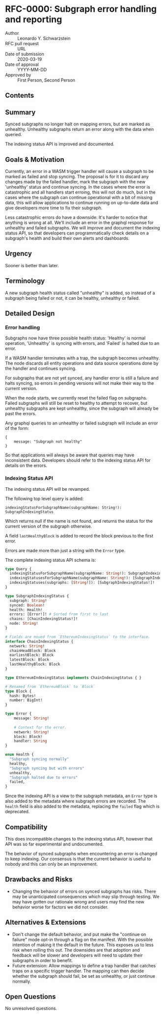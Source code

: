 # RFC-0000: Subgraph error handling and reporting

<dl>
  <dt>Author</dt>
  <dd>Leonardo Y. Schwarzstein</dd>
    <dt>RFC pull request</dt>
  <dd>URL</dd>

  <dt>Date of submission</dt>
  <dd>2020-03-19</dd>

  <dt>Date of approval</dt>
  <dd>YYYY-MM-DD</dd>

  <dt>Approved by</dt>
  <dd>First Person, Second Person</dd>
</dl>

## Contents

<!-- toc -->

## Summary

Synced subgraphs no longer halt on mapping errors, but are marked as unhealthy. Unhealthy subgraphs return an error along with the data when queried.

The indexing status API is improved and documented.

## Goals & Motivation

Currently, an error in a WASM trigger handler will cause a subgraph to be marked as failed and stop syncing. The proposal is for it to discard any changes made by the failed handler, mark the subgraph with the new 'unhealthy' status and continue syncing. In the cases where the error is catastrophic and all handlers start erroing, this will not do much, but in the cases where the subgraph can continue operational with a bit of missing data, this will allow applications to continue running on up-to-date data and give developers more time to fix their subgraph.

Less catastrophic errors do have a downside: It's harder to notice that anything is wrong at all. We'll include an error in the graphql response for unhealthy and failed subgraphs. We will improve and document the indexing status API, so that developers can programmatically check details on a subgraph's health and build their own alerts and dashboards.

## Urgency

Sooner is better than later.

## Terminology

A new subgraph health status called "unhealthy" is added, so instead of a subgraph being failed or not, it can be healthy, unhealthy or failed.

## Detailed Design

### Error handling

Subgraphs now have three possible health status: 'Healthy' is normal operation, 'Unhealthy' is syncing with errors, and 'Failed' is halted due to an error.

If a WASM handler terminates with a trap, the subgraph becomes unhealthy. The node discards all entity operations and data source operations done by the handler and continues syncing.

For subgraphs that are not yet synced, any handler error is still a failure and halts syncing, so errors in pending versions will not make their way to the current version. 

When the node starts, we currently reset the failed flag on subgraphs. Failed subgraphs will still be reset to healthy to attempt to recover, but unhealthy subgraphs are kept unhealthy, since the subgraph will already be past the errors.

Any graphql queries to an unhealthy or failed subgraph will include an error of the form:

```
{
	message: "Subgraph not healthy"
}
```

So that applications will always be aware that queries may have inconsistent data. Developers should refer to the indexing status API for details on the errors.

### Indexing Status API

The indexing status API will be revamped.

The following top level query is added:

    indexingStatusForSubgraphName(subgraphName: String!): SubgraphIndexingStatus

Which returns null if the name is not found, and returns the status for the current version of the subgraph otherwise.

A field `lastHealthyBlock`  is added to record the block previous to the first error.

Errors are made more than just a string with the `Error` type.

The complete indexing status API schema is:

```graphql
type Query {
  indexingStatusForSubgraphName(subgraphName: String!): SubgraphIndexingStatus
  indexingStatusesForSubgraphName(subgraphName: String!): [SubgraphIndexingStatus!]!
  indexingStatuses(subgraphs: [String!]): [SubgraphIndexingStatus!]!
}

type SubgraphIndexingStatus {
  subgraph: String!
  synced: Boolean!
  health: Health!
  errors: [Error!]! # Sorted from first to last
  chains: [ChainIndexingStatus!]!
  node: String!
}

# Fields are moved from `EthereumIndexingStatus` to the interface.
interface ChainIndexingStatus {
  network: String!
  chainHeadBlock: Block
  earliestBlock: Block
  latestBlock: Block
  lastHealthyBlock: Block
}

type EthereumIndexingStatus implements ChainIndexingStatus { }

# Renamed from `EthereumBlock` to `Block`
type Block {
  hash: Bytes!
  number: BigInt!
}

type Error {
	message: String!
	
	# Context for the error.
	network: String!
	block: Block!
	handler: String
}

enum Health {
  "Subgraph syncing normally"
  healthy,
  "Subgraph syncing but with errors"
  unhealthy,
  "Subgraph halted due to errors"
  failed,
}
```

Since the indexing API is a view to the subgraph metadata, an `Error` type is also added to the metadata where subgraph errors are recorded. The `health` field is also added to the metadata, replacing the  `failed` flag which is deprecated.

## Compatibility

This does incompatible changes to the indexing status API, however that API was so far experimental and undocumented.

The behavior of synced subgraphs when encountering an error is changed to keep indexing. Our consensus is that the current behavior is useful to nobody and this can only be an improvement.

## Drawbacks and Risks

- Changing the behavior of errors on synced subgraphs has risks. There may be unanticipated consequences which may slip through testing. We may have gotten our rationale wrong and users may find the new behavior worse for factors we did not consider.

## Alternatives & Extensions

- Don't change the default behavior, and put make the "continue on failure" mode opt-in through a flag on the manifest. With the possible intention of making it the default in the future. This exposes us to less risk when rolling this out. The downsides are that adoption and feedback will be slower and developers will need to update their subgraphs in order to benefit.
- Future extension: Allow mappings to define a trap handler that catches traps on a specific trigger handler. The mapping can then decide whether the subgraph should fail, be set as unhealthy, or just continue normally.

## Open Questions

No unresolved questions.

